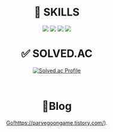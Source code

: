 
# <div align="center"> 🏹 SKILLS </div>
<div align="center">
<img src="https://img.shields.io/badge/C++-00599C?style=for-the-badge&logo=Cplusplus&logoColor=white"> <img src="https://img.shields.io/badge/Java-FF160B?style=for-the-badge&logo=OpenJDK&logoColor=white"> <img src="https://img.shields.io/badge/Spring-6DB33F?style=for-the-badge&logo=Spring&logoColor=white"> <img src="https://img.shields.io/badge/MySQL-4479A1?style=for-the-badge&logo=MySQL&logoColor=white">

<br>
  
# <div align="center"> ✅ SOLVED.AC </div>

[![Solved.ac Profile](http://mazassumnida.wtf/api/generate_badge?boj=sungwon326)](https://solved.ac/sungwon326)

<br>

# <div align="center"> 💬Blog </div>
[Go!](https://parvegoongame.tistory.com/)https://parvegoongame.tistory.com/).

